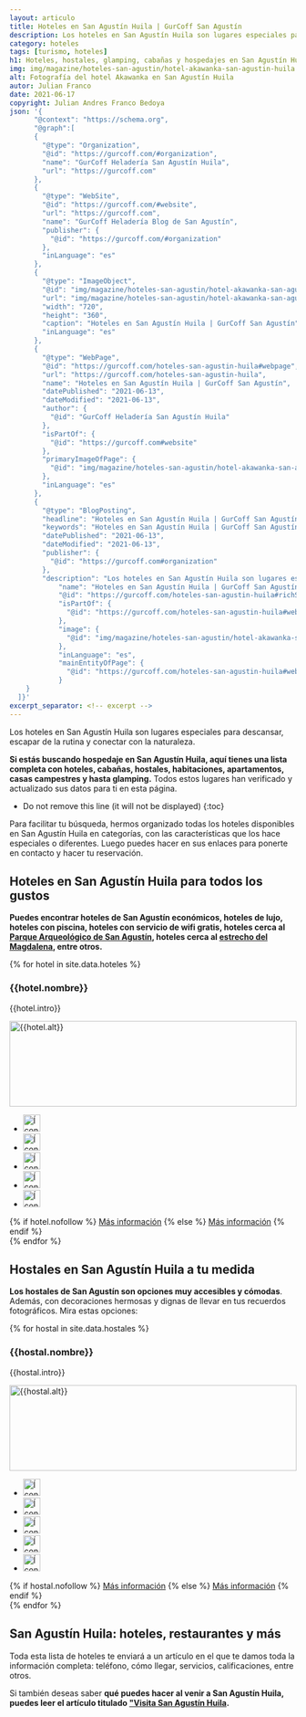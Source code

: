 ```yaml
---
layout: articulo
title: Hoteles en San Agustín Huila | GurCoff San Agustín
description: Los hoteles en San Agustín Huila son lugares especiales para descansar y conectar con la naturaleza. Encuentra hoteles, cabañas y más aquí. Léelo!
category: hoteles
tags: [turismo, hoteles]
h1: Hoteles, hostales, glamping, cabañas y hospedajes en San Agustín Huila
img: img/magazine/hoteles-san-agustin/hotel-akawanka-san-agustin-huila.webp
alt: Fotografía del hotel Akawanka en San Agustín Huila
autor: Julian Franco
date: 2021-06-17
copyright: Julian Andres Franco Bedoya
json: '{
      "@context": "https://schema.org",
      "@graph":[
      {
        "@type": "Organization",
        "@id": "https://gurcoff.com/#organization",
        "name": "GurCoff Heladería San Agustín Huila",
        "url": "https://gurcoff.com"
      },
      {
        "@type": "WebSite",
        "@id": "https://gurcoff.com/#website",
        "url": "https://gurcoff.com",
        "name": "GurCoff Heladería Blog de San Agustín",
        "publisher": {
          "@id": "https://gurcoff.com/#organization"
        },
        "inLanguage": "es"
      },
      {
        "@type": "ImageObject",
        "@id": "img/magazine/hoteles-san-agustin/hotel-akawanka-san-agustin-huila.webp",
        "url": "img/magazine/hoteles-san-agustin/hotel-akawanka-san-agustin-huila.webp",
        "width": "720",
        "height": "360",
        "caption": "Hoteles en San Agustín Huila | GurCoff San Agustín",
        "inLanguage": "es"
      },
      {
        "@type": "WebPage",
        "@id": "https://gurcoff.com/hoteles-san-agustin-huila#webpage",
        "url": "https://gurcoff.com/hoteles-san-agustin-huila",
        "name": "Hoteles en San Agustín Huila | GurCoff San Agustín",
        "datePublished": "2021-06-13",
        "dateModified": "2021-06-13",
        "author": {
          "@id": "GurCoff Heladería San Agustín Huila"
        },
        "isPartOf": {
          "@id": "https://gurcoff.com#website"
        },
        "primaryImageOfPage": {
          "@id": "img/magazine/hoteles-san-agustin/hotel-akawanka-san-agustin-huila.webp"
        },
        "inLanguage": "es"
      },
      {
        "@type": "BlogPosting",
        "headline": "Hoteles en San Agustín Huila | GurCoff San Agustín",
        "keywords": "Hoteles en San Agustín Huila | GurCoff San Agustín",
        "datePublished": "2021-06-13",
        "dateModified": "2021-06-13",
        "publisher": {
          "@id": "https://gurcoff.com#organization"
        },
        "description": "Los hoteles en San Agustín Huila son lugares especiales para descansar y conectar con la naturaleza. Encuentra hoteles, cabañas y más aquí. Léelo!",
            "name": "Hoteles en San Agustín Huila | GurCoff San Agustín",
            "@id": "https://gurcoff.com/hoteles-san-agustin-huila#richSnippet",
            "isPartOf": {
              "@id": "https://gurcoff.com/hoteles-san-agustin-huila#webpage"
            },
            "image": {
              "@id": "img/magazine/hoteles-san-agustin/hotel-akawanka-san-agustin-huila.webp"
            },
            "inLanguage": "es",
            "mainEntityOfPage": {
              "@id": "https://gurcoff.com/hoteles-san-agustin-huila#webpage"
            }
    }
  ]}'
excerpt_separator: <!-- excerpt -->
---
```

Los hoteles en San Agustín Huila son lugares especiales para descansar, escapar de la rutina y conectar con la naturaleza.
<!-- excerpt -->

**Si estás buscando hospedaje en San Agustín Huila, aquí tienes una lista completa con hoteles, cabañas, hostales, habitaciones, apartamentos, casas campestres y hasta glamping.** Todos estos lugares han verificado y actualizado sus datos para ti en esta página.

* Do not remove this line (it will not be displayed)
{:toc}

Para facilitar tu búsqueda, hermos organizado todas los hoteles disponibles en San Agustín Huila en categorías, con las características que los hace especiales o diferentes. Luego puedes hacer en sus enlaces para ponerte en contacto y hacer tu reservación.

## Hoteles en San Agustín Huila para todos los gustos

**Puedes encontrar hoteles de San Agustín económicos, hoteles de lujo, hoteles con piscina, hoteles con servicio de wifi gratis, hoteles cerca al [Parque Arqueológico de San Agustín](https://gurcoff.com/parque-arqueologico-san-agustin-huila), hoteles cerca al [estrecho del Magdalena](https://gurcoff.com/estrecho-rio-magdalena), entre otros.**

{% for hotel in site.data.hoteles %}
<article class="negocio">

<h3>{{hotel.nombre}}</h3>
<p>{{hotel.intro}}</p>
<img src="{{site.baseurl}}/img/magazine/hoteles-san-agustin/{{hotel.img}}" alt="{{hotel.alt}}" width="100%" height="150" title="{{hotel.title}}">
<ul>
  <li><img src="{{site.baseurl}}/img/iconos/{{hotel.logo1}}" alt="Ícono de los servicios que presta el {{hotel.nombre}} en San Agustín Huila" width="30" height="30" title="Servicios del {{hotel.nombre}} en San Agustín Huila"></li>
  <li><img src="{{site.baseurl}}/img/iconos/{{hotel.logo2}}" alt="Ícono de los servicios que presta el {{hotel.nombre}} en San Agustín Huila" width="30" height="30" title="Servicios del {{hotel.nombre}} en San Agustín Huila"></li>
  <li><img src="{{site.baseurl}}/img/iconos/{{hotel.logo3}}" alt="Ícono de los servicios que presta el {{hotel.nombre}} en San Agustín Huila" width="30" height="30" title="Servicios del {{hotel.nombre}} en San Agustín Huila"></li>
  <li><img src="{{site.baseurl}}/img/iconos/{{hotel.logo4}}" alt="Ícono de los servicios que presta el {{hotel.nombre}} en San Agustín Huila" width="30" height="30" title="Servicios del {{hotel.nombre}} en San Agustín Huila"></li>
  <li><img src="{{site.baseurl}}/img/iconos/{{hotel.logo5}}" alt="Ícono de los servicios que presta el {{hotel.nombre}} en San Agustín Huila" width="30" height="30" title="Servicios del {{hotel.nombre}} en San Agustín Huila"></li>
</ul>
{% if hotel.nofollow %}
<a href="{{hotel.link}}" rel="nofollow">Más información</a>
  {% else %}
  <a href="{{hotel.link}}">Más información</a>
  {% endif %}
</article>
{% endfor %}

## Hostales en San Agustín Huila a tu medida

**Los hostales de San Agustín son opciones muy accesibles y cómodas**. Además, con decoraciones hermosas y dignas de llevar en tus recuerdos fotográficos. Mira estas opciones:

{% for hostal in site.data.hostales %}
<article class="negocio">
<h3>{{hostal.nombre}}</h3>
<p>{{hostal.intro}}</p>
<img src="{{site.baseurl}}/img/magazine/hoteles-san-agustin/{{hostal.img}}" alt="{{hostal.alt}}" width="100%" height="150" title="{{hostal.title}}">
<ul>
  <li><img src="{{site.baseurl}}/img/iconos/{{hostal.logo1}}" alt="Ícono de los servicios que presta el {{hostal.nombre}} en San Agustín Huila" width="30" height="30" title="Servicios del {{hostal.nombre}} en San Agustín Huila"></li>
  <li><img src="{{site.baseurl}}/img/iconos/{{hostal.logo2}}" alt="Ícono de los servicios que presta el {{hostal.nombre}} en San Agustín Huila" width="30" height="30" title="Servicios del {{hostal.nombre}} en San Agustín Huila"></li>
  <li><img src="{{site.baseurl}}/img/iconos/{{hostal.logo3}}" alt="Ícono de los servicios que presta el {{hostal.nombre}} en San Agustín Huila" width="30" height="30" title="Servicios del {{hostal.nombre}} en San Agustín Huila"></li>
  <li><img src="{{site.baseurl}}/img/iconos/{{hostal.logo4}}" alt="Ícono de los servicios que presta el {{hostal.nombre}} en San Agustín Huila" width="30" height="30" title="Servicios del {{hostal.nombre}} en San Agustín Huila"></li>
  <li><img src="{{site.baseurl}}/img/iconos/{{hostal.logo5}}" alt="Ícono de los servicios que presta el {{hostal.nombre}} en San Agustín Huila" width="30" height="30" title="Servicios del {{hostal.nombre}} en San Agustín Huila"></li>
</ul>
{% if hostal.nofollow %}
<a href="{{hostal.link}}" rel="nofollow">Más información</a>
  {% else %}
  <a href="{{hostal.link}}">Más información</a>
  {% endif %}
</article>
{% endfor %}

## San Agustín Huila: hoteles, restaurantes y más

Toda esta lista de hoteles te enviará a un artículo en el que te damos toda la información completa: teléfono, cómo llegar, servicios, calificaciones, entre otros.

Si también deseas saber **qué puedes hacer al venir a San Agustín Huila, puedes leer el artículo titulado ["Visita San Agustín Huila](https://gurcoff.com/visita-san-agustin-huila).**
